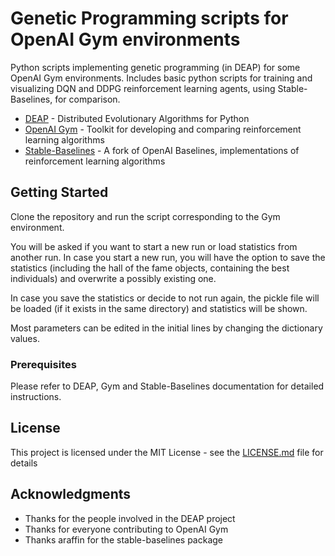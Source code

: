 # Genetic Programming scripts for OpenAI Gym environments

Python scripts implementing genetic programming (in DEAP) for some OpenAI Gym environments. Includes basic python scripts for training and visualizing DQN and DDPG reinforcement learning agents, using Stable-Baselines, for comparison.

* [DEAP](https://github.com/deap/deap) - Distributed Evolutionary Algorithms for Python
* [OpenAI Gym](https://gym.openai.com/) - Toolkit for developing and comparing reinforcement learning algorithms
* [Stable-Baselines](https://github.com/hill-a/stable-baselines) - A fork of OpenAI Baselines, implementations of reinforcement learning algorithms 

## Getting Started

Clone the repository and run the script corresponding to the Gym environment.

You will be asked if you want to start a new run or load statistics from another run. In case you start a new run, you will have the option to save the statistics (including the hall of the fame objects, containing the best individuals) and overwrite a possibly existing one.

In case you save the statistics or decide to not run again, the pickle file will be loaded (if it exists in the same directory) and statistics will be shown.

Most parameters can be edited in the initial lines by changing the dictionary values.

### Prerequisites

Please refer to DEAP, Gym and Stable-Baselines documentation for detailed instructions.

## License

This project is licensed under the MIT License - see the [LICENSE.md](LICENSE.md) file for details

## Acknowledgments

* Thanks for the people involved in the DEAP project
* Thanks for everyone contributing to OpenAI Gym
* Thanks araffin for the stable-baselines package

